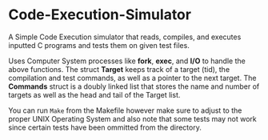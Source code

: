 # Code-Execution-Simulator

A Simple Code Execution simulator that reads, compiles, and executes inputted C programs and tests them on given test files.

Uses Computer System processes like **fork**, **exec**, and **I/O** to handle the above functions. The struct **Target** keeps track of a target (tid), the compilation and test commands, as well as a pointer to the next target. The **Commands** struct is a doubly linked list that stores the name and number of targets as well as the head and tail of the Target list.

You can run ```Make``` from the Makefile however make sure to adjust to the proper UNIX Operating System and also note that some tests may not work since certain tests have been ommitted from the directory.
